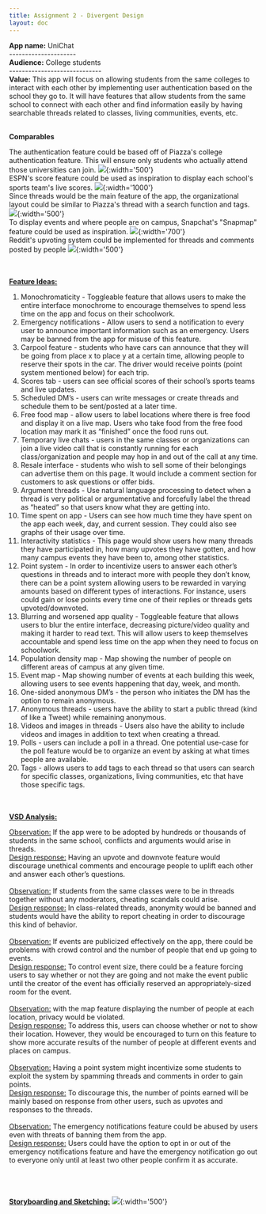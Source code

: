 ```yaml
---
title: Assignment 2 - Divergent Design
layout: doc
---
```


**App name:** UniChat <br>
---------------------<br>
**Audience:** College students <br>
-----------------------------<br>
**Value:** This app will focus on allowing students from the same colleges to interact with each other by implementing user authentication based on the school they go to. It will have features that allow students from the same school to connect with each other and find information easily by having searchable threads related to classes, living communities, events, etc.
<br><br>

**Comparables**

The authentication feature could be based off of Piazza's college authentication feature. This will ensure only students who actually attend those universities can join.
![](../images/authentication_img-1.png){:width='500'}
<br>
ESPN's score feature could be used as inspiration to display each school's sports team's live scores.
![](../images/espn2_img-1.png){:width='1000'}
<br>
Since threads would be the main feature of the app, the organizational layout could be similar to Piazza's thread with a search function and tags.
![](../images/piazza_img-1.png){:width='500'}
<br>
To display events and where people are on campus, Snapchat's "Snapmap" feature could be used as inspiration.
![](../images/snapchat_img-1.png){:width='700'}
<br>
Reddit's upvoting system could be implemented for threads and comments posted by people
![](../images/reddit_img-1.png){:width='500'}

<br><br>
<u><b>Feature Ideas:</b></u>

<ol>
  <li>Monochromaticity - Toggleable feature that allows users to make the entire interface monochrome to encourage themselves to spend less time on the app and focus on their schoolwork.</li>
  <li>Emergency notifications - Allow users to send a notification to every user to announce important information such as an emergency. Users may be banned from the app for misuse of this feature.</li>
  <li>Carpool feature - students who have cars can announce that they will be going from place x to place y at a certain time, allowing people to reserve their spots in the car. The driver would receive points (point system mentioned below) for each trip.</li>
  <li>Scores tab - users can see official scores of their school’s sports teams and live updates.</li>
  <li>Scheduled DM’s - users can write messages or create threads and schedule them to be sent/posted at a later time.</li>
  <li>Free food map - allow users to label locations where there is free food and display it on a live map. Users who take food from the free food location may mark it as “finished” once the food runs out.</li>
  <li>Temporary live chats - users in the same classes or organizations can join a live video call that is constantly running for each class/organization and people may hop in and out of the call at any time.</li>
  <li>Resale interface - students who wish to sell some of their belongings can advertise them on this page. It would include a comment section for customers to ask questions or offer bids.</li>
  <li>Argument threads - Use natural language processing to detect when a thread is very political or argumentative and forcefully label the thread as “heated” so that users know what they are getting into.</li>
  <li>Time spent on app - Users can see how much time they have spent on the app each week, day, and current session. They could also see graphs of their usage over time.</li>
  <li>Interactivity statistics - This page would show users how many threads they have participated in, how many upvotes they have gotten, and how many campus events they have been to, among other statistics.</li>
  <li>Point system - In order to incentivize users to answer each other’s questions in threads and to interact more with people they don’t know, there can be a point system allowing users to be rewarded in varying amounts based on different types of interactions. For instance, users could gain or lose points every time one of their replies or threads gets upvoted/downvoted.</li>
  <li>Blurring and worsened app quality - Toggleable feature that allows users to blur the entire interface, decreasing picture/video quality and making it harder to read text. This will allow users to keep themselves accountable and spend less time on the app when they need to focus on schoolwork.</li>
  <li>Population density map - Map showing the number of people on different areas of campus at any given time.</li>
  <li>Event map - Map showing number of events at each building this week, allowing users to see events happening that day, week, and month.</li>
  <li>One-sided anonymous DM’s - the person who initiates the DM has the option to remain anonymous.</li>
  <li>Anonymous threads - users have the ability to start a public thread (kind of like a Tweet) while remaining anonymous.</li>
  <li>Videos and images in threads - Users also have the ability to include videos and images in addition to text when creating a thread.</li>
  <li>Polls - users can include a poll in a thread. One potential use-case for the poll feature would be to organize an event by asking at what times people are available.</li>
  <li>Tags - allows users to add tags to each thread so that users can search for specific classes, organizations, living communities, etc that have those specific tags.</li>
</ol>

<br><br>
<u><b>VSD Analysis:</b></u>

<u>Observation:</u> If the app were to be adopted by hundreds or thousands of students in the same school, conflicts and arguments would arise in threads. <br>
<u>Design response:</u> Having an upvote and downvote feature would discourage unethical comments and encourage people to uplift each other and answer each other’s questions.
<br><br>
<u>Observation:</u> If students from the same classes were to be in threads together without any moderators, cheating scandals could arise. <br>
<u>Design response:</u> In class-related threads, anonymity would be banned and students would have the ability to report cheating in order to discourage this kind of behavior.
<br><br>
<u>Observation:</u> If events are publicized effectively on the app, there could be problems with crowd control and the number of people that end up going to events. <br>
<u>Design response:</u> To control event size, there could be a feature forcing users to say whether or not they are going and not make the event public until the creator of the event has officially reserved an appropriately-sized room for the event.
<br><br>
<u>Observation:</u> with the map feature displaying the number of people at each location, privacy would be violated. <br>
<u>Design response:</u> To address this, users can choose whether or not to show their location. However, they would be encouraged to turn on this feature to show more accurate results of the number of people at different events and places on campus.
<br><br>
<u>Observation:</u> Having a point system might incentivize some students to exploit the system by spamming threads and comments in order to gain points. <br>
<u>Design response:</u> To discourage this, the number of points earned will be mainly based on response from other users, such as upvotes and responses to the threads.
<br><br>
<u>Observation:</u> The emergency notifications feature could be abused by users even with threats of banning them from the app. <br>
<u>Design response:</u> Users could have the option to opt in or out of the emergency notifications feature and have the emergency notification go out to everyone only until at least two other people confirm it as accurate.
<br><br>

<br><br>
<u><b>Storyboarding and Sketching:</b></u>
![](../images/IMG_3470.png){:width='500'}
